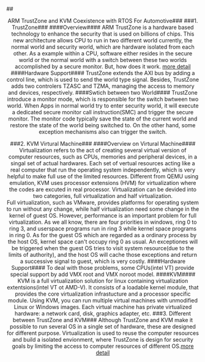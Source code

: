 ##<center>ARM TrustZone and KVM Coexistence with RTOS For Automotive###
###1. TrustZone###
####Overview####
ARM TrustZone is a hardware based technology to enhance the security that is used on billions of chips. This new architecture allows CPU to run in two different world currently, the normal world and security world, which are hardware isolated from each other. As a example within a CPU, software either resides in the secure world or the normal world with a switch between these two worlds accomplished by a secure monitor. But, how does it work. [more detail](http://blog.csdn.net/hanmengaidudu/article/details/46660257)
####Hardware Support####
TrustZone extends the AXI bus by adding a control line, which is used to send the world type signal. Besides, TrustZone adds two controlers TZASC and TZMA, managing the access to memory and devices, respectively.
####Swtich between two World####
TrustZone introduce a monitor mode, which is responsible for the switch bwtween two world. When Apps in normal world try to enter security world, it will execute a dedicated secure monitor call instruction(SMC) and trigger the secure monitor. The monitor code typically save the state of the current world and restore the state of the world being switched to. On the other hand, some exception mechanisms also can trigger the switch.

###2. KVM Virtural Machine###
####Overview on Virtural Machine####
Virtualization refers to the act of creating several virtual version of computer resources, such as CPUs, memories and peripheral devices, in a singal set of actual hardwares. Each set of vertual resources acting like a real computer that run the operating system independently, which is very helpful to make full use of the limited resources. Different from QEMU using emulation, KVM uses processor extensions (HVM) for virtualization where the codes are excuted in real processor. Virtualization can be devided into two categories, full virtualization and half virtualization.<br />
Full virtualization, such as VMware, provides platforms for operating system to run without any change, while half virtualization need some change in the kernel of guest OS. However, performance is an important problem for full virtualization. As we all know, there are four priorities in windows, ring 0 to ring 3, and userspace programs run in ring 3 while kernel space programs in ring 0. As for the guest OS which are regarded as a ordinary process by the host OS, kernel space can't occupy ring 0 as usual. An exceptiones will be triggered when the guest OS tries to visit system resource(due to the limits of authority), and the host OS will cache those exceptions and return a successive signal to guest, which is very costly.
####Hardware Support####
To deal with those problems, some CPUs(intel VT) provide special support by add VMX root and VMX noroot model.
####KVM####
KVM is a full virtualization solution for linux containing virtualization extentsions(intel VT ot AMD-V). It consists of a loadable kernel module, that provides the core virtualization infrastucture and a processor specific module. Using KVM, you can run multiple virtual machines with unmodified Linux or Windows images. Each virtual machine has private virtualized hardware: a network card, disk, graphics adapter, etc.
###3. Different between TrustZone and KVM###
Although TrustZone and KVM make it possible to run several OS in a single set of hardware, these are designed for different purpose. Virtualization is used to reuse the computer resources and build a isolated envionment, where TrustZone is design for security goals by limiting the access to computer resources of different OS.[more detail](http://www.qinyu.org/2015/09/03/isolation-consideration-20150903/)
